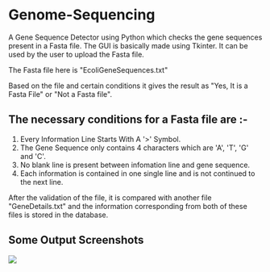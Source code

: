 # Genome-Sequencing

A Gene Sequence Detector using Python which checks the gene sequences present in a Fasta file.
The GUI is basically made using Tkinter. It can be used by the user to upload the Fasta file.

The Fasta file here is "EcoliGeneSequences.txt"

Based on the file and certain conditions it gives the result as "Yes, It is a Fasta File" or "Not a Fasta file".

## The necessary conditions for a Fasta file are :-

1) Every Information Line Starts With A '>' Symbol.
2) The Gene Sequence only contains 4 characters which are 'A', 'T', 'G' and 'C'.
3) No blank line is present between infomation line and gene sequence.
4) Each information is contained in one single line and is not continued to the next line.

After the validation of the file, it is compared with another file "GeneDetails.txt" and the information corresponding from both of these files is stored in the database.

## Some Output Screenshots

![](a/Screenshot%20(2708))
